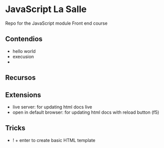 # JavaScript La Salle
Repo for the JavaScript module Front end course

## Contendios

- hello world
- execusion
- 


## Recursos



## Extensions 

- live server: for updating html docs live
- open in default browser: for updating html docs with reload button (f5)

## Tricks 

- ! + enter to create basic HTML template
